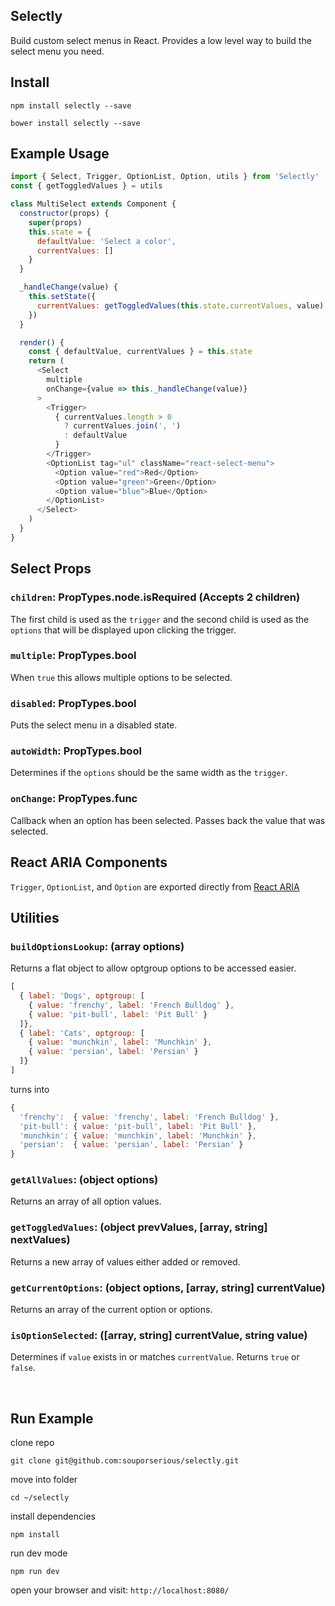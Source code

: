## Selectly

Build custom select menus in React. Provides a low level way to build the select menu you need.

## Install

`npm install selectly --save`

`bower install selectly --save`

## Example Usage

```javascript
import { Select, Trigger, OptionList, Option, utils } from 'Selectly'
const { getToggledValues } = utils

class MultiSelect extends Component {
  constructor(props) {
    super(props)
    this.state = {
      defaultValue: 'Select a color',
      currentValues: []
    }
  }

  _handleChange(value) {
    this.setState({
      currentValues: getToggledValues(this.state.currentValues, value)
    })
  }

  render() {
    const { defaultValue, currentValues } = this.state
    return (
      <Select
        multiple
        onChange={value => this._handleChange(value)}
      >
        <Trigger>
          { currentValues.length > 0
            ? currentValues.join(', ')
            : defaultValue
          }
        </Trigger>
        <OptionList tag="ul" className="react-select-menu">
          <Option value="red">Red</Option>
          <Option value="green">Green</Option>
          <Option value="blue">Blue</Option>
        </OptionList>
      </Select>
    )
  }
}
```

## Select Props

### `children`: PropTypes.node.isRequired (Accepts 2 children)

The first child is used as the `trigger` and the second child is used as the `options` that will be displayed upon clicking the trigger.

### `multiple`: PropTypes.bool

When `true` this allows multiple options to be selected.

### `disabled`: PropTypes.bool

Puts the select menu in a disabled state.

### `autoWidth`: PropTypes.bool

Determines if the `options` should be the same width as the `trigger`.

### `onChange`: PropTypes.func

Callback when an option has been selected. Passes back the value that was selected.

## React ARIA Components

`Trigger`, `OptionList`, and `Option` are exported directly from [React ARIA](https://github.com/souporserious/react-aria)

## Utilities

### `buildOptionsLookup`: (array options)

Returns a flat object to allow optgroup options to be accessed easier.

```javascript
[
  { label: 'Dogs', optgroup: [
    { value: 'frenchy', label: 'French Bulldog' },
    { value: 'pit-bull', label: 'Pit Bull' }
  ]},
  { label: 'Cats', optgroup: [
    { value: 'munchkin', label: 'Munchkin' },
    { value: 'persian', label: 'Persian' }
  ]}
]
```

turns into

```javascript
{
  'frenchy':  { value: 'frenchy', label: 'French Bulldog' },
  'pit-bull': { value: 'pit-bull', label: 'Pit Bull' },
  'munchkin': { value: 'munchkin', label: 'Munchkin' },
  'persian':  { value: 'persian', label: 'Persian' }
}
```

### `getAllValues`: (object options)

Returns an array of all option values.

### `getToggledValues`: (object prevValues, [array, string] nextValues)

Returns a new array of values either added or removed.

### `getCurrentOptions`: (object options, [array, string] currentValue)

Returns an array of the current option or options.

### `isOptionSelected`: ([array, string] currentValue, string value)

Determines if `value` exists in or matches `currentValue`. Returns `true` or `false`.

<br/>

## Run Example

clone repo

`git clone git@github.com:souporserious/selectly.git`

move into folder

`cd ~/selectly`

install dependencies

`npm install`

run dev mode

`npm run dev`

open your browser and visit: `http://localhost:8080/`
